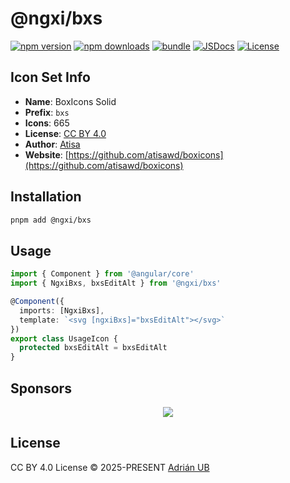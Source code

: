 # @ngxi/bxs

[![npm version][npm-version-src]][npm-version-href]
[![npm downloads][npm-downloads-src]][npm-downloads-href]
[![bundle][bundle-src]][bundle-href]
[![JSDocs][jsdocs-src]][jsdocs-href]
[![License][license-src]][license-href]

## Icon Set Info

- **Name**: BoxIcons Solid
- **Prefix**: `bxs`
- **Icons**: 665
- **License**: [CC BY 4.0](https://creativecommons.org/licenses/by/4.0/)
- **Author**: [Atisa](https://github.com/atisawd/boxicons)
- **Website**: [https://github.com/atisawd/boxicons](https://github.com/atisawd/boxicons)

## Installation

```sh
pnpm add @ngxi/bxs
```

## Usage

```ts
import { Component } from '@angular/core'
import { NgxiBxs, bxsEditAlt } from '@ngxi/bxs'

@Component({
  imports: [NgxiBxs],
  template: `<svg [ngxiBxs]="bxsEditAlt"></svg>`
})
export class UsageIcon {
  protected bxsEditAlt = bxsEditAlt
}
```

## Sponsors

<p align="center">
  <a href="https://cdn.jsdelivr.net/gh/adrian-ub/static/sponsors.svg">
    <img src='https://cdn.jsdelivr.net/gh/adrian-ub/static/sponsors.svg'/>
  </a>
</p>

## License

CC BY 4.0 License © 2025-PRESENT [Adrián UB](https://github.com/adrian-ub)

<!-- Badges -->

[npm-version-src]: https://img.shields.io/npm/v/@ngxi/bxs?style=flat&colorA=080f12&colorB=1fa669
[npm-version-href]: https://npmjs.com/package/@ngxi/bxs
[npm-downloads-src]: https://img.shields.io/npm/dm/@ngxi/bxs?style=flat&colorA=080f12&colorB=1fa669
[npm-downloads-href]: https://npmjs.com/package/@ngxi/bxs
[bundle-src]: https://img.shields.io/bundlephobia/minzip/@ngxi/bxs?style=flat&colorA=080f12&colorB=1fa669&label=minzip
[bundle-href]: https://bundlephobia.com/result?p=@ngxi/bxs
[license-src]: https://img.shields.io/npm/l/@ngxi/bxs?style=flat&colorA=080f12&colorB=1fa669
[license-href]: https://github.com/adrian-ub/ngxi/blob/main/LICENSE
[jsdocs-src]: https://img.shields.io/badge/jsdocs-reference-080f12?style=flat&colorA=080f12&colorB=1fa669
[jsdocs-href]: https://www.jsdocs.io/package/@ngxi/bxs
